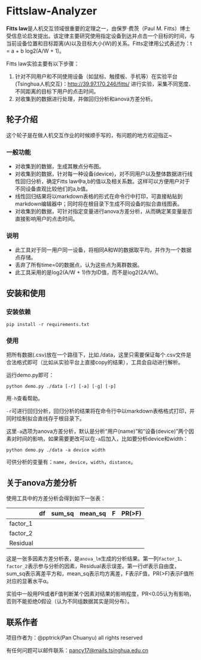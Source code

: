# Fittslaw-Analyzer
**Fitts law**是人机交互领域很重要的定理之一，由保罗·费茨（Paul M. Fitts）博士受信息论启发提出。该定律主要研究使用指定设备到达并点击一个目标的时间，与当前设备位置和目标距离(A)以及目标大小(W)的关系。Fitts定律用公式表述为：t = a + b log2(A/W + 1)。

Fitts law实验主要有以下步骤：

1. 针对不同用户和不同使用设备（如鼠标、触摸板、手机等）在实验平台(Tsinghua人机交互)：http://39.97.170.246/fitts/ 进行实验，采集不同宽度、不同距离的目标下用户的点击时间。
2. 对收集到的数据进行处理，并做回归分析和anova方差分析。

## 轮子介绍

这个轮子是在做人机交互作业的时候顺手写的，有问题的地方欢迎指正~

### 一般功能

- 对收集到的数据，生成其散点分布图。
- 对收集到的数据，针对每一种设备(device)，对不同用户以及整体数据进行线性回归分析，确定Fitts law中a,b的值以及相关系数。这样可以方便用户对于不同设备直观比较他们的a,b值。
- 线性回归结果将以markdown表格的形式在命令行中打印，可直接粘贴到markdown编辑器中；同时将在根目录下生成不同设备的拟合直线图表。
- 对收集到的数据，可针对指定变量进行anova方差分析，从而确定某变量是否直接影响用户的点击时间。

### 说明

- 此工具对于同一用户同一设备，将相同A和W的数据取平均，并作为一个数据点存储。
- 丢弃了所有time=0的数据点，认为这些点为离群数据。
- 此工具采用的是log2(A/W + 1)作为ID值，而不是log2(2A/W)。

## 安装和使用

### 安装依赖

```shell
pip install -r requirements.txt
```

### 使用

把所有数据(.csv)放在一个路径下，比如./data，这里只需要保证每个.csv文件是合法格式即可（比如从实验平台上直接copy的结果），工具会自动进行解析。

运行demo.py即可：

```shell
python demo.py ./data [-r] [-a] [-g] [-p]
```

用`-h`查看帮助。

`-r`可进行回归分析，回归分析的结果将在命令行中以markdown表格格式打印，并同时绘制拟合直线存于根目录下。

这里`-a`选项为anova方差分析，默认是分析“用户(name)”和“设备(device)”两个因素对时间的影响，如果需要更改可以在`-a`后加入，比如要分析device和width：

```shell
python demo.py ./data -a device width
```

可供分析的变量有：`name`，`device`，`width`，`distance`。

## 关于anova方差分析

使用工具中的方差分析会得到如下一张表：

|          | df   | sum_sq | mean_sq | F    | PR(>F) |
| -------- | ---- | ------ | ------- | ---- | ------ |
| factor_1 |      |        |         |      |        |
| factor_2 |      |        |         |      |        |
| Residual |      |        |         |      |        |

这是一张多因素方差分析表，是`anova_lm`生成的分析结果。第一列`factor_1`、`factor_2`表示参与分析的因素，Residual表示误差。第一行df表示自由度，sum_sq表示离差平方和，mean_sq表示均方离差，F表示F值，PR(>F)表示F值所对应的显著水平α。

实验中一般用PR或者F值判断某个因素对结果的影响程度，PR<0.05认为有影响，否则不能拒绝0假设（认为不同组数据其实是同分布）。

## 联系作者

项目作者为：@pptrick(Pan Chuanyu)	all rights reserved

有任何问题可以邮件联系：pancy17@mails.tsinghua.edu.cn

